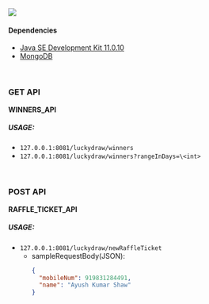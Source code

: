 <img src = "https://www.mediafire.com/convkey/ca21/ntn4bpkhx3lltu9zg.jpg">

<br>

#### Dependencies

- [Java SE Development Kit 11.0.10](https://www.oracle.com/in/java/technologies/javase-jdk11-downloads.html)
- [MongoDB](https://docs.mongodb.com/manual/installation/)

<br>

### GET API

**WINNERS_API**

##### USAGE:
- `127.0.0.1:8081/luckydraw/winners`
- `127.0.0.1:8081/luckydraw/winners?rangeInDays=\<int>`

<br>

### POST API

**RAFFLE_TICKET_API**

##### USAGE:
- `127.0.0.1:8081/luckydraw/newRaffleTicket`
  - sampleRequestBody(JSON):
    ```json
    {
      "mobileNum": 919831284491,
      "name": "Ayush Kumar Shaw"
    }
    ```